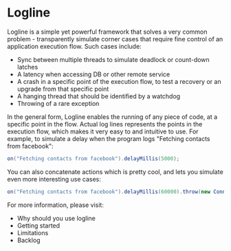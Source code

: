 # Logline

Logline is a simple yet powerful framework that solves a very common problem - transparently simulate corner cases that require fine control of an application execution flow. Such cases include:

* Sync between multiple threads to simulate deadlock or count-down latches
* A latency when accessing DB or other remote service 
* A crash in a specific point of the execution flow, to test a recovery or an upgrade from that specific point
* A hanging thread that should be identified by a watchdog
* Throwing of a rare exception

In the general form, Logline enables the running of any piece of code, at a specific point in the flow.
Actual log lines represents the points in the execution flow, which makes it very easy to and intuitive to use.
For example, to simulate a delay when the program logs "Fetching contacts from facebook":

```java
on("Fetching contacts from facebook").delayMillis(5000);
```
	
You can also concatenate actions which is pretty cool, and lets you simulate even more interesting use cases:

```java
on("Fetching contacts from facebook").delayMillis(60000).throw(new ConnectionTimeoutException());
```

	
For more information, please visit:
* Why should you use logline 
* Getting started
* Limitations 
* Backlog
